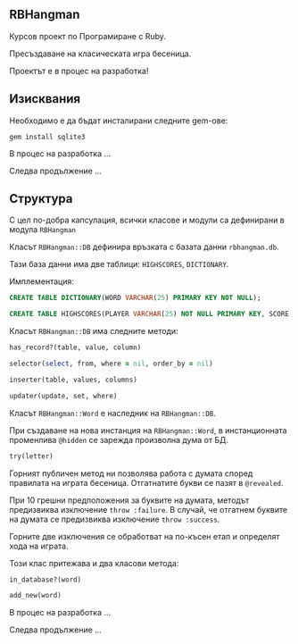 ## RBHangman

Курсов проект по Програмиране с Ruby.

Пресъздаване на класическата игра бесеница.

Проектът е в процес на разработка!

## Изисквания

Необходимо е да бъдат инсталирани следните gem-ове:

`gem install sqlite3`


В процес на разработка ...

Следва продължение ...

## Структура

С цел по-добра капсулация, всички класове и модули са дефинирани в модула `RBHangman`

Класът `RBHangman::DB` дефинира връзката с базата данни `rbhangman.db`. 


Тази база данни има две таблици: `HIGHSCORES`, `DICTIONARY`.

Имплементация: 

```SQL
CREATE TABLE DICTIONARY(WORD VARCHAR(25) PRIMARY KEY NOT NULL);
```
```SQL
CREATE TABLE HIGHSCORES(PLAYER VARCHAR(25) NOT NULL PRIMARY KEY, SCORE INTEGER NOT NULL);
```

Класът `RBHangman::DB` има следните методи:

```ruby
has_record?(table, value, column)
```

```ruby
selector(select, from, where = nil, order_by = nil)
```

```ruby
inserter(table, values, columns)
```

```ruby
updater(update, set, where)
```

Класът `RBHangman::Word` е наследник на `RBHangman::DB`.

При създаване на нова инстанция на `RBHangman::Word`, в инстанционната променлива `@hidden` се зарежда произволна дума от БД.
 
```ruby
try(letter)
```

Горният публичен метод ни позволява работа с думата според правилата на играта бесеница. Отгатнатите букви се пазят в `@revealed`.

При 10 грешни предположения за буквите на думата, 
методът предизвиква изключение `throw :failure`.
В случай, че отгатнем буквите на думата се предизвиква 
изключение `throw :success`.

Горните две изключения се обработват на по-късен етап и определят хода на играта.

Този клас притежава и два класови метода: 

```ruby
in_database?(word)
```

```ruby
add_new(word)
```







В процес на разработка ...

Следва продължение ...



